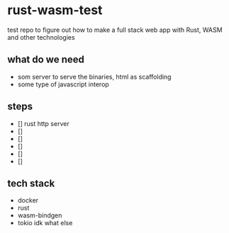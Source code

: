 # rust-wasm-test
test repo to figure out how to make a full stack web app with Rust, WASM and other technologies

## what do we need
- som server to serve the binaries, html as scaffolding
- some type of javascript interop

## steps
- [] rust http server
- []
- []
- []
- []
- []

## tech stack
- docker
- rust
- wasm-bindgen
- tokio
idk what else
